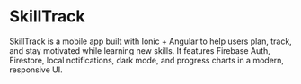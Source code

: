 # SkillTrack
SkillTrack is a mobile app built with Ionic + Angular to help users plan, track, and stay motivated while learning new skills. It features Firebase Auth, Firestore, local notifications, dark mode, and progress charts in a modern, responsive UI.
